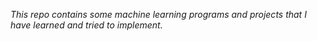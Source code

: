 *This repo contains some machine learning programs and projects that I have learned and tried to implement.*
